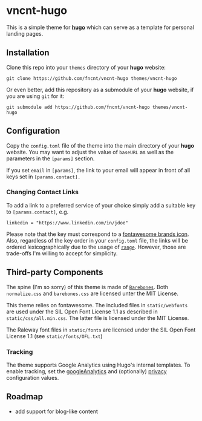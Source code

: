 # vncnt-hugo

This is a simple theme for [**hugo**](https://gohugo.io/) which can serve as a template for personal landing pages.

## Installation

Clone this repo into your `themes` directory of your **hugo** website:
```
git clone https://github.com/fncnt/vncnt-hugo themes/vncnt-hugo
```
Or even better, add this repository as a submodule of your **hugo** website, if you are using `git` for it:
```
git submodule add https://github.com/fncnt/vncnt-hugo themes/vncnt-hugo
```

## Configuration

Copy the `config.toml` file of the theme into the main directory of your **hugo** website.
You may want to adjust the value of `baseURL` as well as the parameters in the `[params]` section.

If you set `email` in `[params]`, the link to your email will appear in front of all keys set in `[params.contact].`

### Changing Contact Links

To add a link to a preferred service of your choice simply add a suitable key to `[params.contact]`, e.g.
```
linkedin = "https://www.linkedin.com/in/jdoe"
```
Please note that the key must correspond to a [fontawesome brands icon](https://fontawesome.com/icons?d=gallery&s=brands).
Also, regardless of the key order in your `config.toml` file, the links will be ordered lexicographically due to the usage of [`range`](https://golang.org/pkg/text/template/#hdr-Actions).
However, those are trade-offs I'm willing to accept for simplicity.

## Third-party Components

The spine (I'm so sorry) of this theme is made of [`Barebones`](https://github.com/acahir/Barebones).
Both `normalize.css` and `barebones.css` are licensed unter the MIT License.

This theme relies on fontawesome. The included files in `static/webfonts` are used under the SIL Open Font License 1.1 as described in `static/css/all.min.css`. The latter file is licensed under the MIT License.

The Raleway font files in `static/fonts` are licensed under the SIL Open Font License 1.1 (see `static/fonts/OFL.txt`)

### Tracking

The theme supports Google Analytics using Hugo's internal templates. To enable
tracking, set the [googleAnalytics](https://gohugo.io/templates/internal/#configure-google-analytics)
and (optionally) [privacy](https://gohugo.io/about/hugo-and-gdpr/#all-privacy-settings) configuration values.

## Roadmap

- add support for blog-like content

